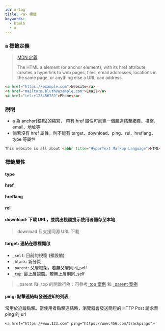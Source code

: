 ```yaml
---
id: a-tag
title: <a> 標籤
keywords:
  - html5
  - a
---
```


### a 標籤定義

> [MDN 定義](https://developer.mozilla.org/en-US/docs/Web/HTML/Element/a)
>
> The HTML a element (or anchor element), with its href attribute, creates a hyperlink to web pages, files, email addresses, locations in the same page, or anything else a URL can address.

```html
<a href="https://example.com">Website</a>
<a href="mailto:m.bluth@example.com">Email</a>
<a href="tel:+123456789">Phone</a>
```

### 說明

- a 為 anchor(錨點)的縮寫， 帶有 href 屬性可創建一個超連結至網頁、檔案、email、地址等
- 倘若沒有 href 屬性，則不能有 target、download、ping、rel、hreflang、type 等屬性

```html
This website is all about <abbr title="HyperText Markup Language">HTML</abbr>.
```

### 標籤屬性

#### type

#### href

#### hreflang

#### rel

#### download: 下載 URL，並跳出視窗提示使用者儲存至本地

> download 只支援同源 URL 下載

#### target: 連結在哪裡開啟

- `_self`: 目前的視窗 (預設值)
- `_blank`: 新分頁
- `_parent`: 父層框架。若無父層則同\_self
- `_top`: 最上層視窗。若無上層則同\_self

> \_parent 和 \_top 的開啟行為：可參考[\_top 案例](https://www.tagindex.net/html/frame/example_t01.html) 和 [\_parent 案例](https://www.tagindex.net/html/frame/example_t03.html)

#### ping: 點擊連結時發送通知的列表

常用於追蹤點擊。當使用者點擊連結時，瀏覽器會發送簡短的 HTTP Post 請求至 ping 的 url

```
<a href="https://www.123.com" ping="https://www.456.com/trackpings">
```
